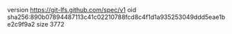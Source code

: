 version https://git-lfs.github.com/spec/v1
oid sha256:890b07894487113c41c02210788fcd8c4f1d1a935253049ddd5eae1be2c9f9a2
size 3772
